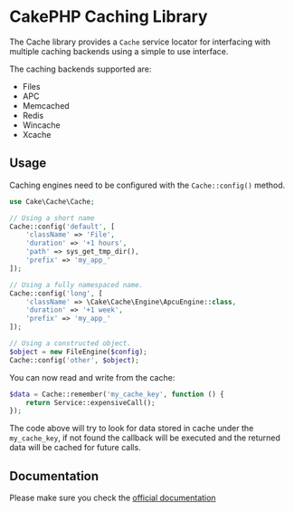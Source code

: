 # CakePHP Caching Library

The Cache library provides a `Cache` service locator for interfacing with multiple caching backends using
a simple to use interface.

The caching backends supported are:

* Files
* APC
* Memcached
* Redis
* Wincache
* Xcache

## Usage

Caching engines need to be configured with the `Cache::config()` method.

```php
use Cake\Cache\Cache;

// Using a short name
Cache::config('default', [
    'className' => 'File',
    'duration' => '+1 hours',
    'path' => sys_get_tmp_dir(),
    'prefix' => 'my_app_'
]);

// Using a fully namespaced name.
Cache::config('long', [
    'className' => \Cake\Cache\Engine\ApcuEngine::class,
    'duration' => '+1 week',
    'prefix' => 'my_app_'
]);

// Using a constructed object.
$object = new FileEngine($config);
Cache::config('other', $object);
```

You can now read and write from the cache:

```php
$data = Cache::remember('my_cache_key', function () {
	return Service::expensiveCall();
});
```

The code above will try to look for data stored in cache under the `my_cache_key`, if not found
the callback will be executed and the returned data will be cached for future calls.

## Documentation

Please make sure you check the [official documentation](https://book.cakephp.org/4/en/core-libraries/caching.html)


